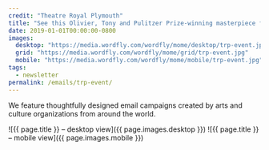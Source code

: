 ```yaml
---
credit: "Theatre Royal Plymouth"
title: "See this Olivier, Tony and Pulitzer Prize-winning masterpiece from £10"
date: 2019-01-01T00:00:00-0800
images:
  desktop: "https://media.wordfly.com/wordfly/mome/desktop/trp-event.jpg"
  grid: "https://media.wordfly.com/wordfly/mome/grid/trp-event.jpg"
  mobile: "https://media.wordfly.com/wordfly/mome/mobile/trp-event.jpg"
tags:
  - newsletter
permalink: /emails/trp-event/
---
```

We feature thoughtfully designed email campaigns created by arts and culture organizations from around the world.

![{{ page.title }} – desktop view]({{ page.images.desktop }})
![{{ page.title }} – mobile view]({{ page.images.mobile }})
